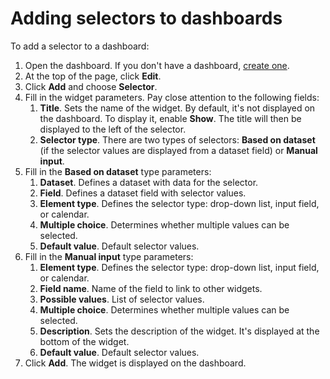 # Adding selectors to dashboards

To add a selector to a dashboard:

1. Open the dashboard. If you don't have a dashboard, [create one](create.md).
1. At the top of the page, click **Edit**.
1. Click **Add** and choose **Selector**.
1. Fill in the widget parameters. Pay close attention to the following fields:
    1. **Title**. Sets the name of the widget. By default, it's not displayed on the dashboard. To display it, enable **Show**. The title will then be displayed to the left of the selector.
    1. **Selector type**. There are two types of selectors: **Based on dataset** (if the selector values are displayed from a dataset field) or **Manual input**.
1. Fill in the **Based on dataset** type parameters:
    1. **Dataset**. Defines a dataset with data for the selector.
    1. **Field**. Defines a dataset field with selector values.
    1. **Element type**. Defines the selector type: drop-down list, input field, or calendar.
    1. **Multiple choice**. Determines whether multiple values can be selected.
    1. **Default value**. Default selector values.
1. Fill in the **Manual input** type parameters:
    1. **Element type**. Defines the selector type: drop-down list, input field, or calendar.
    1. **Field name**. Name of the field to link to other widgets.
    1. **Possible values**. List of selector values.
    1. **Multiple choice**. Determines whether multiple values can be selected.
    1. **Description**. Sets the description of the widget. It's displayed at the bottom of the widget.
    1. **Default value**. Default selector values.
1. Click **Add**. The widget is displayed on the dashboard.

